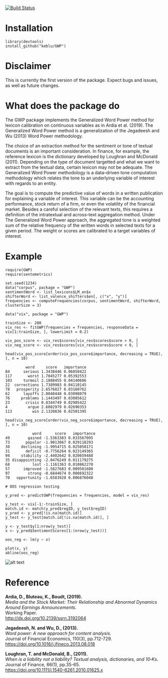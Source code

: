 ﻿[![Build Status](https://travis-ci.org/keblu/MSGARCH.svg?branch=master)](https://travis-ci.org/keblu/MSGARCH)

# Installation 
```
library(devtools)
install_github("keblu/GWP")
```

# Disclaimer

This is currently the first version of the package. Expect bugs and issues, as well as future changes.
# What does the package do

The GWP package implements the Generalized Word Power method for lexicon calibration on continuous variables as in Ardia et al. (2019). The Generalized Word Power method is a generalization of the Jegadeesh and Wu (2013) Word Power methodology. 

The choice of an extraction method for the sentiment or tone of textual documents is an important consideration. In finance, for example, the reference lexicon is the dictionary developed by Loughran and McDonald (2011). Depending on the type of document targetted and what we want to extract from the textual data, certain lexicon may not be adequate. The Generalized Word Power methodology is a data–driven tone computation methodology which relates the tone to an underlying variable of interest with regards to an entity.

The goal is to compute the predictive value of words in a written publication for explaining a variable of interest. This variable can be the accounting performance, stock return of a firm, or even the volatility of the financial market. Besides a careful selection of the relevant texts, this requires a definition of the intratextual and across–text aggregation method. Under The Generalized Word Power approach, the aggregated tone is a weighted sum of the relative frequency of the written words in selected texts for a given period. The weight or scores are calibrated to a target variables of interest.

# Example
```
require(GWP)
require(sentometrics)

set.seed(1234)
data("corpus", package = "GWP")
sentimentWord <- list_lexicons$LM_en$x
shifterWord <- list_valence_shifters$en[, c("x", "y")]
frequencies <- computeFrequencies(corpus, sentimentWord, shifterWord, clusterSize = 3)

data("vix", package = "GWP")

trainSize <- 200
vix_res <- fitGWP(frequencies = frequencies, responseData = vix[1:trainSize, ], lowerLimit = 0.2)

vix_pos_score <- vix_res$scores[vix_res$scores$score > 0, ]
vix_neg_score <- vix_res$scores[vix_res$scores$score < 0, ]

head(vix_pos_score[order(vix_pos_score$importance, decreasing = TRUE), ], n = 10)

         word     score   importance
84      serious 1.3438446 0.06058422
117       worst 1.7045277 0.05392553
103     turmoil 2.1888455 0.04140686
22  corrections 1.7389983 0.04110145
78   prosperity 2.6576827 0.03160762
62      layoffs 2.0040448 0.03098079
76     problems 1.1443497 0.03085612
23       crisis 0.8344749 0.02985422
4         argue 2.6082979 0.02690353
113         win 2.1320836 0.02501395

head(vix_neg_score[order(vix_neg_score$importance, decreasing = TRUE), ], n = 10)

            word      score   importance
49        gained -1.5363383 0.033567095
73       popular -1.9013067 0.029118293
30     declining -1.9954715 0.025050171
31       deficit -0.7756264 0.023149365
94     stability -2.4402642 0.020659488
35 disappointing -2.0476249 0.011179275
68          lost -1.1161363 0.010862270
57      improved -1.5827683 0.009501680
97        strong -0.6844674 0.008692322
70   opportunity -1.6583928 0.006876048

# OOS regression testing

y_pred <- predictGWP(frequencies = frequencies, model = vix_res)

y_test <- vix[-1:-trainSize, ]
match.id <- match(y_pred$regID, y_test$regID)
y_pred <- y_pred[!is.na(match.id)]
y_test <- y_test[match.id[!is.na(match.id)], ]

y <- y_test$y[1:nrow(y_test)]
x <- y_pred$SentimentScores[1:(nrow(y_test))]

oos_reg <- lm(y ~ x)

plot(x, y)
abline(oos_reg)
```

![alt text](https://github.com/keblu/GWP/blob/master/OOS_Scatterplot.png)

# Reference

 **Ardia, D., Bluteau, K., Boudt, (2019).**  
*Media and the Stock Market: Their Relationship and Abnormal Dynamics Around Earnings Announcements</em>.*  
Working Paper.   
http://dx.doi.org/10.2139/ssrn.3192064

 **Jegadeesh, N. and Wu, D., (2013).**  
*Word power: A new approach for content analysis</em>.*  
Journal of Financial Economics, 110(3), pp.712-729.   
https://doi.org/10.1016/j.jfineco.2013.08.018

 **Loughran, T. and McDonald, B., (2011).**  
*When is a liability not a liability? Textual analysis, dictionaries, and 10‐Ks</em>.*  
Journal of Finance, 66(1), pp.35-65.   
https://doi.org/10.1111/j.1540-6261.2010.01625.x

